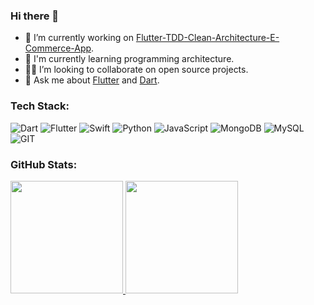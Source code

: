 ### Hi there 👋

- 🧱 I’m currently working on [Flutter-TDD-Clean-Architecture-E-Commerce-App](https://github.com/Sameera-Perera/Flutter-TDD-Clean-Architecture-E-Commerce-App).
- 🌱 I'm currently learning programming architecture.
- 🧑‍💻 I’m looking to collaborate on open source projects.
- 💬 Ask me about [Flutter](https://flutter.dev) and [Dart](https://dart.dev).

### Tech Stack:
![Dart](https://img.shields.io/badge/dart-%230175C2.svg?style=for-the-badge&logo=dart&logoColor=white) ![Flutter](https://img.shields.io/badge/Flutter-%2302569B.svg?style=for-the-badge&logo=Flutter&logoColor=white) ![Swift](https://img.shields.io/badge/swift-F54A2A?style=for-the-badge&logo=swift&logoColor=white) ![Python](https://img.shields.io/badge/python-3670A0?style=for-the-badge&logo=python&logoColor=ffdd54) ![JavaScript](https://img.shields.io/badge/javascript-%23323330.svg?style=for-the-badge&logo=javascript&logoColor=%23F7DF1E) ![MongoDB](https://img.shields.io/badge/MongoDB-%234ea94b.svg?style=for-the-badge&logo=mongodb&logoColor=white) ![MySQL](https://img.shields.io/badge/mysql-%2300f.svg?style=for-the-badge&logo=mysql&logoColor=white) ![GIT](https://img.shields.io/badge/Git-fc6d26?style=for-the-badge&logo=git&logoColor=white)

### GitHub Stats:
<div>
  <a href="https://github.com/Sameera-Perera">
  <img height="180em" src="https://github-readme-stats.vercel.app/api?username=Sameera-Perera&show_icons=true&theme=radical&include_all_commits=true&count_private=true"/>
  <img height="180em" src="https://github-readme-stats.vercel.app/api/top-langs/?username=Sameera-Perera&layout=compact&langs_count=10&theme=radical&count_private=true&exclude_repo=frintter,kingburger"/>
<div>
